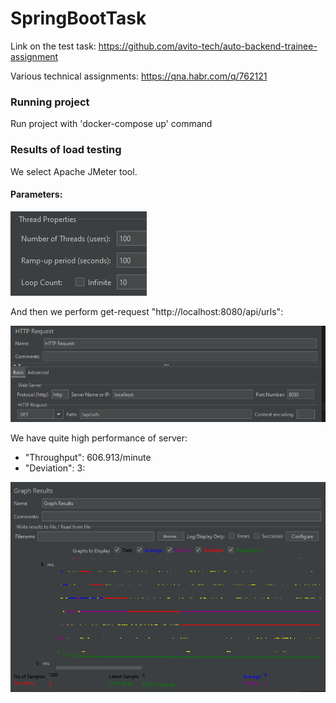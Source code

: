 # SpringBootTask

Link on the test task: https://github.com/avito-tech/auto-backend-trainee-assignment

Various technical assignments: https://qna.habr.com/q/762121

### Running project

Run project with 'docker-compose up' command






### Results of load testing

We select Apache JMeter tool.

#### Parameters:

![img_1.png](img_1.png)

And then we perform get-request "http://localhost:8080/api/urls":

![img_2.png](img_2.png)

We have quite high performance of server:
- "Throughput": 606.913/minute 
- "Deviation": 3:

![img_3.png](img_3.png)
